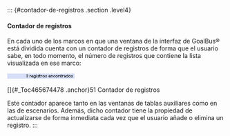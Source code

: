 ::: {#contador-de-registros .section .level4}
#### Contador de registros

En cada uno de los marcos en que una ventana de la interfaz de GoalBus®
está dividida cuenta con un contador de registros de forma que el
usuario sabe, en todo momento, el número de registros que contiene la
lista visualizada en ese marco:

![](../media/file82.png)

[]{#_Toc465674478 .anchor}51 Contador de registros

Este contador aparece tanto en las ventanas de tablas auxiliares como en
las de escenarios. Además, dicho contador tiene la propiedad de
actualizarse de forma inmediata cada vez que el usuario añade o elimina
un registro.
:::
